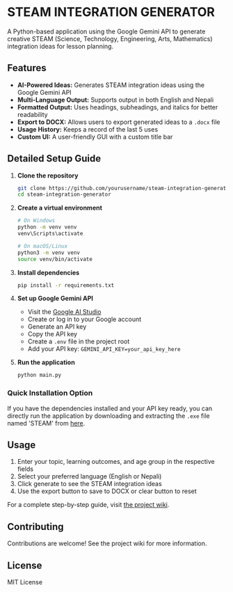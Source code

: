 # STEAM INTEGRATION GENERATOR

A Python-based application using the Google Gemini API to generate creative STEAM (Science, Technology, Engineering, Arts, Mathematics) integration ideas for lesson planning.

## Features

- **AI-Powered Ideas:** Generates STEAM integration ideas using the Google Gemini API
- **Multi-Language Output:** Supports output in both English and Nepali
- **Formatted Output:** Uses headings, subheadings, and italics for better readability
- **Export to DOCX:** Allows users to export generated ideas to a `.docx` file
- **Usage History:** Keeps a record of the last 5 uses
- **Custom UI:** A user-friendly GUI with a custom title bar

## Detailed Setup Guide

1. **Clone the repository**

   ```bash
   git clone https://github.com/yourusername/steam-integration-generator.git
   cd steam-integration-generator
   ```

2. **Create a virtual environment**

   ```bash
   # On Windows
   python -m venv venv
   venv\Scripts\activate

   # On macOS/Linux
   python3 -m venv venv
   source venv/bin/activate
   ```

3. **Install dependencies**

   ```bash
   pip install -r requirements.txt
   ```

4. **Set up Google Gemini API**
   - Visit the [Google AI Studio](https://makersuite.google.com/app/apikey)
   - Create or log in to your Google account
   - Generate an API key
   - Copy the API key
   - Create a `.env` file in the project root
   - Add your API key: `GEMINI_API_KEY=your_api_key_here`

5. **Run the application**

   ```bash
   python main.py
   ```

### Quick Installation Option

If you have the dependencies installed and your API key ready, you can directly run the application by downloading and extracting the `.exe` file named 'STEAM' from [here](https://drive.google.com/file/d/1Iw6Fj8IQQYnAXmY1L-uvcQRS3QenjTMb/view?usp=sharing).

## Usage

1. Enter your topic, learning outcomes, and age group in the respective fields
2. Select your preferred language (English or Nepali)
3. Click generate to see the STEAM integration ideas
4. Use the export button to save to DOCX or clear button to reset

For a complete step-by-step guide, visit [the project wiki](https://github.com/everywhereattheendofscience/steam-integration-generator/wiki).

## Contributing

Contributions are welcome! See the project wiki for more information.

## License

MIT License
